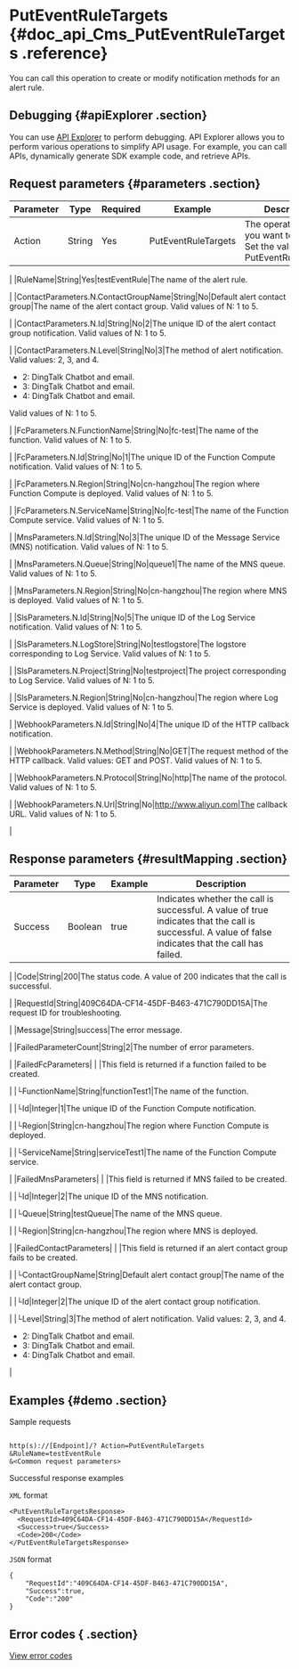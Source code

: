 # PutEventRuleTargets {#doc_api_Cms_PutEventRuleTargets .reference}

You can call this operation to create or modify notification methods for an alert rule.

## Debugging {#apiExplorer .section}

You can use [API Explorer](https://api.aliyun.com/#product=Cms&api=PutEventRuleTargets) to perform debugging. API Explorer allows you to perform various operations to simplify API usage. For example, you can call APIs, dynamically generate SDK example code, and retrieve APIs.

## Request parameters {#parameters .section}

|Parameter|Type|Required|Example|Description|
|---------|----|--------|-------|-----------|
|Action|String|Yes|PutEventRuleTargets|The operation that you want to perform. Set the value to PutEventRuleTargets.

 |
|RuleName|String|Yes|testEventRule|The name of the alert rule.

 |
|ContactParameters.N.ContactGroupName|String|No|Default alert contact group|The name of the alert contact group. Valid values of N: 1 to 5.

 |
|ContactParameters.N.Id|String|No|2|The unique ID of the alert contact group notification. Valid values of N: 1 to 5.

 |
|ContactParameters.N.Level|String|No|3|The method of alert notification. Valid values: 2, 3, and 4.

 -   2: DingTalk Chatbot and email.
-   3: DingTalk Chatbot and email.
-   4: DingTalk Chatbot and email.

 Valid values of N: 1 to 5.

 |
|FcParameters.N.FunctionName|String|No|fc-test|The name of the function. Valid values of N: 1 to 5.

 |
|FcParameters.N.Id|String|No|1|The unique ID of the Function Compute notification. Valid values of N: 1 to 5.

 |
|FcParameters.N.Region|String|No|cn-hangzhou|The region where Function Compute is deployed. Valid values of N: 1 to 5.

 |
|FcParameters.N.ServiceName|String|No|fc-test|The name of the Function Compute service. Valid values of N: 1 to 5.

 |
|MnsParameters.N.Id|String|No|3|The unique ID of the Message Service \(MNS\) notification. Valid values of N: 1 to 5.

 |
|MnsParameters.N.Queue|String|No|queue1|The name of the MNS queue. Valid values of N: 1 to 5.

 |
|MnsParameters.N.Region|String|No|cn-hangzhou|The region where MNS is deployed. Valid values of N: 1 to 5.

 |
|SlsParameters.N.Id|String|No|5|The unique ID of the Log Service notification. Valid values of N: 1 to 5.

 |
|SlsParameters.N.LogStore|String|No|testlogstore|The logstore corresponding to Log Service. Valid values of N: 1 to 5.

 |
|SlsParameters.N.Project|String|No|testproject|The project corresponding to Log Service. Valid values of N: 1 to 5.

 |
|SlsParameters.N.Region|String|No|cn-hangzhou|The region where Log Service is deployed. Valid values of N: 1 to 5.

 |
|WebhookParameters.N.Id|String|No|4|The unique ID of the HTTP callback notification.

 |
|WebhookParameters.N.Method|String|No|GET|The request method of the HTTP callback. Valid values: GET and POST. Valid values of N: 1 to 5.

 |
|WebhookParameters.N.Protocol|String|No|http|The name of the protocol. Valid values of N: 1 to 5.

 |
|WebhookParameters.N.Url|String|No|http://www.aliyun.com|The callback URL. Valid values of N: 1 to 5.

 |

## Response parameters {#resultMapping .section}

|Parameter|Type|Example|Description|
|---------|----|-------|-----------|
|Success|Boolean|true|Indicates whether the call is successful. A value of true indicates that the call is successful. A value of false indicates that the call has failed.

 |
|Code|String|200|The status code. A value of 200 indicates that the call is successful.

 |
|RequestId|String|409C64DA-CF14-45DF-B463-471C790DD15A|The request ID for troubleshooting.

 |
|Message|String|success|The error message.

 |
|FailedParameterCount|String|2|The number of error parameters.

 |
|FailedFcParameters| | |This field is returned if a function failed to be created.

 |
|└FunctionName|String|functionTest1|The name of the function.

 |
|└Id|Integer|1|The unique ID of the Function Compute notification.

 |
|└Region|String|cn-hangzhou|The region where Function Compute is deployed.

 |
|└ServiceName|String|serviceTest1|The name of the Function Compute service.

 |
|FailedMnsParameters| | |This field is returned if MNS failed to be created.

 |
|└Id|Integer|2|The unique ID of the MNS notification.

 |
|└Queue|String|testQueue|The name of the MNS queue.

 |
|└Region|String|cn-hangzhou|The region where MNS is deployed.

 |
|FailedContactParameters| | |This field is returned if an alert contact group fails to be created.

 |
|└ContactGroupName|String|Default alert contact group|The name of the alert contact group.

 |
|└Id|Integer|2|The unique ID of the alert contact group notification.

 |
|└Level|String|3|The method of alert notification. Valid values: 2, 3, and 4.

 -   2: DingTalk Chatbot and email.
-   3: DingTalk Chatbot and email.
-   4: DingTalk Chatbot and email.

 |

## Examples {#demo .section}

Sample requests

``` {#request_demo}

http(s)://[Endpoint]/? Action=PutEventRuleTargets
&RuleName=testEventRule
&<Common request parameters>

```

Successful response examples

`XML` format

``` {#xml_return_success_demo}
<PutEventRuleTargetsResponse>
  <RequestId>409C64DA-CF14-45DF-B463-471C790DD15A</RequestId>
  <Success>true</Success> 
  <Code>200</Code>
</PutEventRuleTargetsResponse>

```

`JSON` format

``` {#json_return_success_demo}
{
	"RequestId":"409C64DA-CF14-45DF-B463-471C790DD15A",
	"Success":true,
	"Code":"200"
}
```

## Error codes { .section}

[View error codes](https://error-center.aliyun.com/status/product/Cms)

